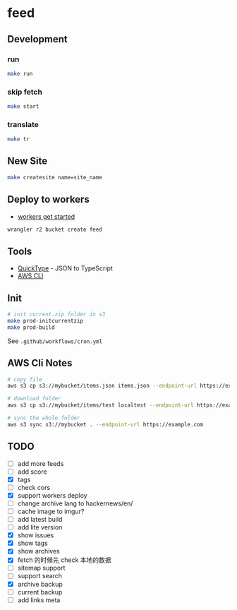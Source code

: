 # feed

## Development

### run

```bash
make run
```

### skip fetch

```bash
make start
```

### translate

```bash
make tr
```

## New Site

```bash
make createsite name=site_name
```

## Deploy to workers

- [workers get started](https://developers.cloudflare.com/workers/get-started/guide/)

```bash
wrangler r2 bucket create feed
```

## Tools

- [QuickType](https://app.quicktype.io/) - JSON to TypeScript
- [AWS CLI](https://docs.aws.amazon.com/cli/latest/userguide/getting-started-install.html)

## Init

```bash
# init current.zip folder in s3
make prod-initcurrentzip
make prod-build
```

See `.github/workflows/cron.yml`

## AWS Cli Notes

```bash
# copy file
aws s3 cp s3://mybucket/items.json items.json --endpoint-url https://example.com

# download folder
aws s3 cp s3://mybucket/items/test localtest --endpoint-url https://example.com --recursive

# sync the whole folder
aws s3 sync s3://mybucket . --endpoint-url https://example.com
```

## TODO

- [ ] add more feeds
- [ ] add score
- [x] tags
- [ ] check cors
- [x] support workers deploy
- [ ] change archive lang to hackernews/en/
- [ ] cache image to imgur?
- [ ] add latest build
- [ ] add lite version
- [x] show issues
- [x] show tags
- [x] show archives
- [x] fetch 的时候先 check 本地的数据
- [ ] sitemap support
- [ ] support search
- [x] archive backup
- [ ] current backup
- [ ] add links meta
